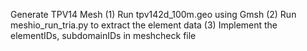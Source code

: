 Generate TPV14 Mesh
(1) Run tpv142d_100m.geo using Gmsh
(2) Run meshio_run_tria.py to extract the element data
(3) Implement the elementIDs, subdomainIDs in meshcheck file
